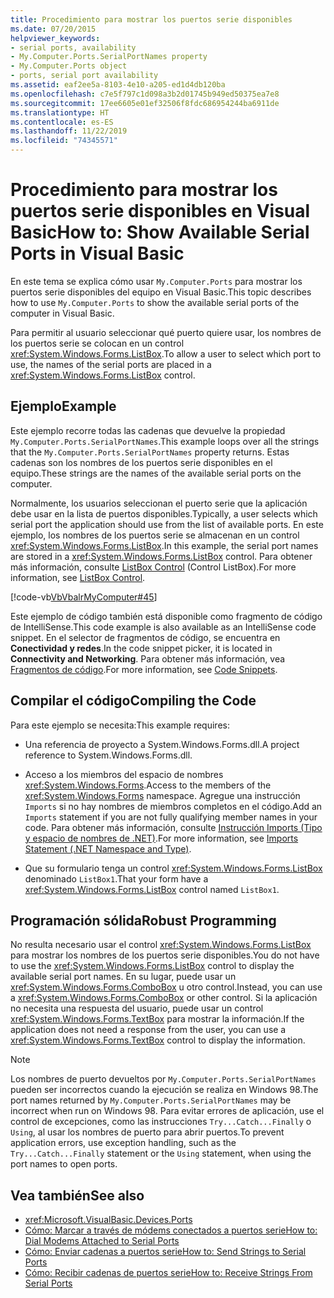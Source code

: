 ```yaml
---
title: Procedimiento para mostrar los puertos serie disponibles
ms.date: 07/20/2015
helpviewer_keywords:
- serial ports, availability
- My.Computer.Ports.SerialPortNames property
- My.Computer.Ports object
- ports, serial port availability
ms.assetid: eaf2ee5a-8103-4e10-a205-ed1d4db120ba
ms.openlocfilehash: c7e5f797c1d098a3b2d01745b949ed50375ea7e8
ms.sourcegitcommit: 17ee6605e01ef32506f8fdc686954244ba6911de
ms.translationtype: HT
ms.contentlocale: es-ES
ms.lasthandoff: 11/22/2019
ms.locfileid: "74345571"
---
```

# <a name="how-to-show-available-serial-ports-in-visual-basic"></a><span data-ttu-id="e584f-102">Procedimiento para mostrar los puertos serie disponibles en Visual Basic</span><span class="sxs-lookup"><span data-stu-id="e584f-102">How to: Show Available Serial Ports in Visual Basic</span></span>

<span data-ttu-id="e584f-103">En este tema se explica cómo usar `My.Computer.Ports` para mostrar los puertos serie disponibles del equipo en Visual Basic.</span><span class="sxs-lookup"><span data-stu-id="e584f-103">This topic describes how to use `My.Computer.Ports` to show the available serial ports of the computer in Visual Basic.</span></span>  
  
 <span data-ttu-id="e584f-104">Para permitir al usuario seleccionar qué puerto quiere usar, los nombres de los puertos serie se colocan en un control <xref:System.Windows.Forms.ListBox>.</span><span class="sxs-lookup"><span data-stu-id="e584f-104">To allow a user to select which port to use, the names of the serial ports are placed in a <xref:System.Windows.Forms.ListBox> control.</span></span>  
  
## <a name="example"></a><span data-ttu-id="e584f-105">Ejemplo</span><span class="sxs-lookup"><span data-stu-id="e584f-105">Example</span></span>  

 <span data-ttu-id="e584f-106">Este ejemplo recorre todas las cadenas que devuelve la propiedad `My.Computer.Ports.SerialPortNames`.</span><span class="sxs-lookup"><span data-stu-id="e584f-106">This example loops over all the strings that the `My.Computer.Ports.SerialPortNames` property returns.</span></span> <span data-ttu-id="e584f-107">Estas cadenas son los nombres de los puertos serie disponibles en el equipo.</span><span class="sxs-lookup"><span data-stu-id="e584f-107">These strings are the names of the available serial ports on the computer.</span></span>  
  
 <span data-ttu-id="e584f-108">Normalmente, los usuarios seleccionan el puerto serie que la aplicación debe usar en la lista de puertos disponibles.</span><span class="sxs-lookup"><span data-stu-id="e584f-108">Typically, a user selects which serial port the application should use from the list of available ports.</span></span> <span data-ttu-id="e584f-109">En este ejemplo, los nombres de los puertos serie se almacenan en un control <xref:System.Windows.Forms.ListBox>.</span><span class="sxs-lookup"><span data-stu-id="e584f-109">In this example, the serial port names are stored in a <xref:System.Windows.Forms.ListBox> control.</span></span> <span data-ttu-id="e584f-110">Para obtener más información, consulte [ListBox Control](../../../../framework/winforms/controls/listbox-control-windows-forms.md) (Control ListBox).</span><span class="sxs-lookup"><span data-stu-id="e584f-110">For more information, see [ListBox Control](../../../../framework/winforms/controls/listbox-control-windows-forms.md).</span></span>  
  
 [!code-vb[VbVbalrMyComputer#45](~/samples/snippets/visualbasic/VS_Snippets_VBCSharp/VbVbalrMyComputer/VB/Class2.vb#45)]  
  
 <span data-ttu-id="e584f-111">Este ejemplo de código también está disponible como fragmento de código de IntelliSense.</span><span class="sxs-lookup"><span data-stu-id="e584f-111">This code example is also available as an IntelliSense code snippet.</span></span> <span data-ttu-id="e584f-112">En el selector de fragmentos de código, se encuentra en **Conectividad y redes**.</span><span class="sxs-lookup"><span data-stu-id="e584f-112">In the code snippet picker, it is located in **Connectivity and Networking**.</span></span> <span data-ttu-id="e584f-113">Para obtener más información, vea [Fragmentos de código](/visualstudio/ide/code-snippets).</span><span class="sxs-lookup"><span data-stu-id="e584f-113">For more information, see [Code Snippets](/visualstudio/ide/code-snippets).</span></span>  
  
## <a name="compiling-the-code"></a><span data-ttu-id="e584f-114">Compilar el código</span><span class="sxs-lookup"><span data-stu-id="e584f-114">Compiling the Code</span></span>  

 <span data-ttu-id="e584f-115">Para este ejemplo se necesita:</span><span class="sxs-lookup"><span data-stu-id="e584f-115">This example requires:</span></span>  
  
- <span data-ttu-id="e584f-116">Una referencia de proyecto a System.Windows.Forms.dll.</span><span class="sxs-lookup"><span data-stu-id="e584f-116">A project reference to System.Windows.Forms.dll.</span></span>  
  
- <span data-ttu-id="e584f-117">Acceso a los miembros del espacio de nombres <xref:System.Windows.Forms>.</span><span class="sxs-lookup"><span data-stu-id="e584f-117">Access to the members of the <xref:System.Windows.Forms> namespace.</span></span> <span data-ttu-id="e584f-118">Agregue una instrucción `Imports` si no hay nombres de miembros completos en el código.</span><span class="sxs-lookup"><span data-stu-id="e584f-118">Add an `Imports` statement if you are not fully qualifying member names in your code.</span></span> <span data-ttu-id="e584f-119">Para obtener más información, consulte [Instrucción Imports (Tipo y espacio de nombres de .NET)](../../../../visual-basic/language-reference/statements/imports-statement-net-namespace-and-type.md).</span><span class="sxs-lookup"><span data-stu-id="e584f-119">For more information, see [Imports Statement (.NET Namespace and Type)](../../../../visual-basic/language-reference/statements/imports-statement-net-namespace-and-type.md).</span></span>  
  
- <span data-ttu-id="e584f-120">Que su formulario tenga un control <xref:System.Windows.Forms.ListBox> denominado `ListBox1`.</span><span class="sxs-lookup"><span data-stu-id="e584f-120">That your form have a <xref:System.Windows.Forms.ListBox> control named `ListBox1`.</span></span>  
  
## <a name="robust-programming"></a><span data-ttu-id="e584f-121">Programación sólida</span><span class="sxs-lookup"><span data-stu-id="e584f-121">Robust Programming</span></span>  

 <span data-ttu-id="e584f-122">No resulta necesario usar el control <xref:System.Windows.Forms.ListBox> para mostrar los nombres de los puertos serie disponibles.</span><span class="sxs-lookup"><span data-stu-id="e584f-122">You do not have to use the <xref:System.Windows.Forms.ListBox> control to display the available serial port names.</span></span> <span data-ttu-id="e584f-123">En su lugar, puede usar un <xref:System.Windows.Forms.ComboBox> u otro control.</span><span class="sxs-lookup"><span data-stu-id="e584f-123">Instead, you can use a <xref:System.Windows.Forms.ComboBox> or other control.</span></span> <span data-ttu-id="e584f-124">Si la aplicación no necesita una respuesta del usuario, puede usar un control <xref:System.Windows.Forms.TextBox> para mostrar la información.</span><span class="sxs-lookup"><span data-stu-id="e584f-124">If the application does not need a response from the user, you can use a <xref:System.Windows.Forms.TextBox> control to display the information.</span></span>  
  
> [!NOTE]
> <span data-ttu-id="e584f-125">Los nombres de puerto devueltos por `My.Computer.Ports.SerialPortNames` pueden ser incorrectos cuando la ejecución se realiza en Windows 98.</span><span class="sxs-lookup"><span data-stu-id="e584f-125">The port names returned by `My.Computer.Ports.SerialPortNames` may be incorrect when run on Windows 98.</span></span> <span data-ttu-id="e584f-126">Para evitar errores de aplicación, use el control de excepciones, como las instrucciones `Try...Catch...Finally` o `Using`, al usar los nombres de puerto para abrir puertos.</span><span class="sxs-lookup"><span data-stu-id="e584f-126">To prevent application errors, use exception handling, such as the `Try...Catch...Finally` statement or the `Using` statement, when using the port names to open ports.</span></span>  
  
## <a name="see-also"></a><span data-ttu-id="e584f-127">Vea también</span><span class="sxs-lookup"><span data-stu-id="e584f-127">See also</span></span>

- <xref:Microsoft.VisualBasic.Devices.Ports>
- [<span data-ttu-id="e584f-128">Cómo: Marcar a través de módems conectados a puertos serie</span><span class="sxs-lookup"><span data-stu-id="e584f-128">How to: Dial Modems Attached to Serial Ports</span></span>](../../../../visual-basic/developing-apps/programming/computer-resources/how-to-dial-modems-attached-to-serial-ports.md)
- [<span data-ttu-id="e584f-129">Cómo: Enviar cadenas a puertos serie</span><span class="sxs-lookup"><span data-stu-id="e584f-129">How to: Send Strings to Serial Ports</span></span>](../../../../visual-basic/developing-apps/programming/computer-resources/how-to-send-strings-to-serial-ports.md)
- [<span data-ttu-id="e584f-130">Cómo: Recibir cadenas de puertos serie</span><span class="sxs-lookup"><span data-stu-id="e584f-130">How to: Receive Strings From Serial Ports</span></span>](../../../../visual-basic/developing-apps/programming/computer-resources/how-to-receive-strings-from-serial-ports.md)
